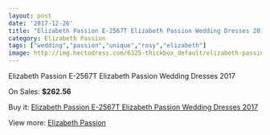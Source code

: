 ```yaml
---
layout: post
date: '2017-12-26'
title: "Elizabeth Passion E-2567T Elizabeth Passion Wedding Dresses 2017"
category: Elizabeth Passion
tags: ["wedding","passion","unique","rosy","elizabeth"]
image: http://img.hectodress.com/6325-thickbox_default/elizabeth-passion-e-2567t-elizabeth-passion-wedding-dresses-2013.jpg
---
```

Elizabeth Passion E-2567T Elizabeth Passion Wedding Dresses 2017

On Sales: **$262.56**
<a href="https://www.hectodress.com/elizabeth-passion/3142-elizabeth-passion-e-2567t-elizabeth-passion-wedding-dresses-2013.html"><amp-img layout="responsive" width="600" height="600" src="//img.hectodress.com/6325-thickbox_default/elizabeth-passion-e-2567t-elizabeth-passion-wedding-dresses-2013.jpg" alt="Elizabeth Passion E-2567T Elizabeth Passion Wedding Dresses 2017 0" /></a>

Buy it: [Elizabeth Passion E-2567T Elizabeth Passion Wedding Dresses 2017](https://www.hectodress.com/elizabeth-passion/3142-elizabeth-passion-e-2567t-elizabeth-passion-wedding-dresses-2013.html "Elizabeth Passion E-2567T Elizabeth Passion Wedding Dresses 2017")

View more: [Elizabeth Passion](https://www.hectodress.com/53-elizabeth-passion "Elizabeth Passion")